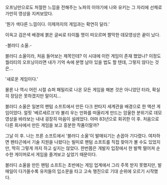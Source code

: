오프닝만으로도 처절한 느낌을 전해주는 노파의 이야기에 나와 유키는 그 자리에 선채로 가만히 영상을 지켜보았다. 

'뭔가 색다른 느낌이다. 이제까지의 게임과는 확연히 달라.' 

이윽고 검은색 배경에 붉은 글씨로 타이틀 명이 떠오르며 짤막한 데모영상은 끝이 났다. 

-블러디 소울.- 

블러디 소울이라, 처음 들어보는 제목인데? 이 시대에 이런 게임이 존재 했었나? 
이정도 퀄리티의 오프닝이라면 내가 기억 속에 분명 남아 있을 법도 할 텐데, 그렇지 않다는 것은... 

'새로운 게임이다.' 

물론 나 역시 어린 시절 슈퍼 패밀리로 나온 모든 게임을 해본 것은 아니었던 터라, 확실히 장담은 못하겠지만 말이지... 

블러디 소울은 일본의 팬텀 소프트에서 만든 다크 판타지 세계관을 배경으로 한 액션 게임이었다. 
얼핏 '베르세르크'라 불리 우는 만화를 떠올리게 만드는 암울한 분위기로 데모영상을 바라보는 내내 굉장히 마음이 설레었다. 
아마 83년으로 회귀한 이 후. 처음으로 다른 회사에서 만든 게임을 보고 흥분한 작품이랄까? 

그날 이 후. 나는 프론 소프트에서 '블러디 소울'이 발매되기는 손꼽아 기다렸다. 
여차하면 펜타곤에서 기술 지원을 나왔다는 빌미로 팬텀 소프트를 직접 찾아가 볼 수도 있었지만, 딱히 그렇게 까지 하고 싶지는 않았다. 
한번쯤은 개발자 입장에서 한 발짝 떨어져 순수한 게이머로서 게임을 즐겨보고 싶었기 때문이다. 

블러디 소울을 만든 팬텀 소프트는 초반에는 게임 업계에서 그리 주목 받지 못했지만, 발매일이 다가올수록 유저들의 입소문을 타고 고속 행진으로 기대 순위에 오르기 시작했다. 